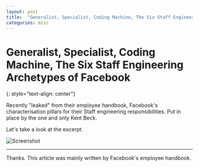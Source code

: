 ```yaml
---
layout: post
title:  "Generalist, Specialist, Coding Machine, The Six Staff Engineering Archetypes Of Facebook"
categories: misc
---
```


# Generalist, Specialist, Coding Machine, The Six Staff Engineering Archetypes of Facebook
{: style="text-align: center"}

Recently "leaked" from their employee handbook, Facebook's characterisation pillars for their Staff engineering responsibilities. Put in place by the one and only Kent Beck.

Let's take a look at the excerpt.

![Screenshot](https://media-exp1.licdn.com/dms/image/C4E22AQGy5TPJfa1-Yw/feedshare-shrink_800/0/1663757887512?e=1670457600&v=beta&t=fzaDE11VxZcXUdbZQKtFtxdXFIoAVeNJqhnbVP7wg0w)

---

Thanks. This article was mainly written by Facebook's employee handbook.
